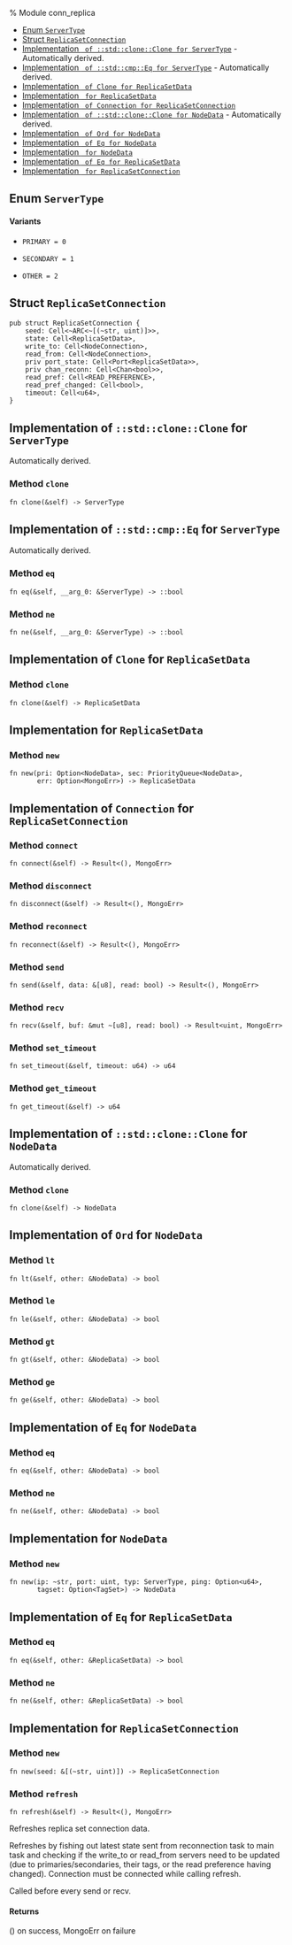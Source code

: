 % Module conn_replica

<div class='index'>

* [Enum `ServerType`](#enum-servertype)
* [Struct `ReplicaSetConnection`](#struct-replicasetconnection)
* [Implementation ` of ::std::clone::Clone for ServerType`](#implementation-of-stdcloneclone-for-servertype) - Automatically derived.
* [Implementation ` of ::std::cmp::Eq for ServerType`](#implementation-of-stdcmpeq-for-servertype) - Automatically derived.
* [Implementation ` of Clone for ReplicaSetData`](#implementation-of-clone-for-replicasetdata)
* [Implementation ` for ReplicaSetData`](#implementation-for-replicasetdata)
* [Implementation ` of Connection for ReplicaSetConnection`](#implementation-of-connection-for-replicasetconnection)
* [Implementation ` of ::std::clone::Clone for NodeData`](#implementation-of-stdcloneclone-for-nodedata) - Automatically derived.
* [Implementation ` of Ord for NodeData`](#implementation-of-ord-for-nodedata)
* [Implementation ` of Eq for NodeData`](#implementation-of-eq-for-nodedata)
* [Implementation ` for NodeData`](#implementation-for-nodedata)
* [Implementation ` of Eq for ReplicaSetData`](#implementation-of-eq-for-replicasetdata)
* [Implementation ` for ReplicaSetConnection`](#implementation-for-replicasetconnection)

</div>

## Enum `ServerType`

#### Variants


* `PRIMARY = 0`

* `SECONDARY = 1`

* `OTHER = 2`

## Struct `ReplicaSetConnection`

~~~ {.rust}
pub struct ReplicaSetConnection {
    seed: Cell<~ARC<~[(~str, uint)]>>,
    state: Cell<ReplicaSetData>,
    write_to: Cell<NodeConnection>,
    read_from: Cell<NodeConnection>,
    priv port_state: Cell<Port<ReplicaSetData>>,
    priv chan_reconn: Cell<Chan<bool>>,
    read_pref: Cell<READ_PREFERENCE>,
    read_pref_changed: Cell<bool>,
    timeout: Cell<u64>,
}
~~~

## Implementation of `::std::clone::Clone` for `ServerType`

Automatically derived.

### Method `clone`

~~~ {.rust}
fn clone(&self) -> ServerType
~~~

## Implementation of `::std::cmp::Eq` for `ServerType`

Automatically derived.

### Method `eq`

~~~ {.rust}
fn eq(&self, __arg_0: &ServerType) -> ::bool
~~~

### Method `ne`

~~~ {.rust}
fn ne(&self, __arg_0: &ServerType) -> ::bool
~~~

## Implementation of `Clone` for `ReplicaSetData`

### Method `clone`

~~~ {.rust}
fn clone(&self) -> ReplicaSetData
~~~

## Implementation for `ReplicaSetData`

### Method `new`

~~~ {.rust}
fn new(pri: Option<NodeData>, sec: PriorityQueue<NodeData>,
       err: Option<MongoErr>) -> ReplicaSetData
~~~

## Implementation of `Connection` for `ReplicaSetConnection`

### Method `connect`

~~~ {.rust}
fn connect(&self) -> Result<(), MongoErr>
~~~

### Method `disconnect`

~~~ {.rust}
fn disconnect(&self) -> Result<(), MongoErr>
~~~

### Method `reconnect`

~~~ {.rust}
fn reconnect(&self) -> Result<(), MongoErr>
~~~

### Method `send`

~~~ {.rust}
fn send(&self, data: &[u8], read: bool) -> Result<(), MongoErr>
~~~

### Method `recv`

~~~ {.rust}
fn recv(&self, buf: &mut ~[u8], read: bool) -> Result<uint, MongoErr>
~~~

### Method `set_timeout`

~~~ {.rust}
fn set_timeout(&self, timeout: u64) -> u64
~~~

### Method `get_timeout`

~~~ {.rust}
fn get_timeout(&self) -> u64
~~~

## Implementation of `::std::clone::Clone` for `NodeData`

Automatically derived.

### Method `clone`

~~~ {.rust}
fn clone(&self) -> NodeData
~~~

## Implementation of `Ord` for `NodeData`

### Method `lt`

~~~ {.rust}
fn lt(&self, other: &NodeData) -> bool
~~~

### Method `le`

~~~ {.rust}
fn le(&self, other: &NodeData) -> bool
~~~

### Method `gt`

~~~ {.rust}
fn gt(&self, other: &NodeData) -> bool
~~~

### Method `ge`

~~~ {.rust}
fn ge(&self, other: &NodeData) -> bool
~~~

## Implementation of `Eq` for `NodeData`

### Method `eq`

~~~ {.rust}
fn eq(&self, other: &NodeData) -> bool
~~~

### Method `ne`

~~~ {.rust}
fn ne(&self, other: &NodeData) -> bool
~~~

## Implementation for `NodeData`

### Method `new`

~~~ {.rust}
fn new(ip: ~str, port: uint, typ: ServerType, ping: Option<u64>,
       tagset: Option<TagSet>) -> NodeData
~~~

## Implementation of `Eq` for `ReplicaSetData`

### Method `eq`

~~~ {.rust}
fn eq(&self, other: &ReplicaSetData) -> bool
~~~

### Method `ne`

~~~ {.rust}
fn ne(&self, other: &ReplicaSetData) -> bool
~~~

## Implementation for `ReplicaSetConnection`

### Method `new`

~~~ {.rust}
fn new(seed: &[(~str, uint)]) -> ReplicaSetConnection
~~~

### Method `refresh`

~~~ {.rust}
fn refresh(&self) -> Result<(), MongoErr>
~~~

Refreshes replica set connection data.

Refreshes by fishing out latest state sent from reconnection task
to main task and checking if the write_to or read_from servers
need to be updated (due to primaries/secondaries, their tags, or the
read preference having changed). Connection must be connected
while calling refresh.

Called before every send or recv.

#### Returns

() on success, MongoErr on failure

